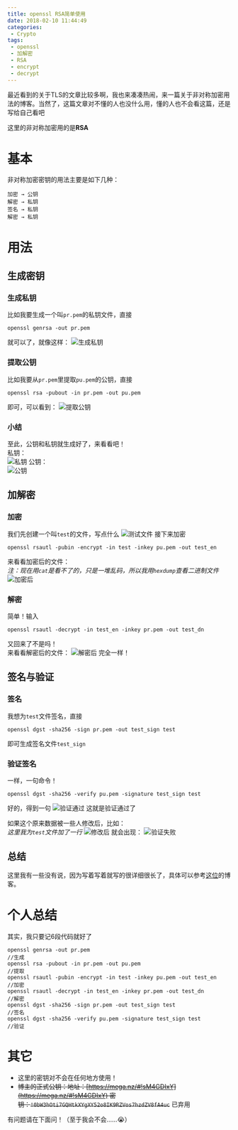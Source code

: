 ```yaml
---
title: openssl RSA简单使用
date: 2018-02-10 11:44:49
categories:
 - Crypto
tags:
 - openssl
 - 加解密
 - RSA
 - encrypt
 - decrypt
---
```


最近看到的关于TLS的文章比较多啊，我也来凑凑热闹，来一篇关于非对称加密用法的博客。当然了，这篇文章对不懂的人也没什么用，懂的人也不会看这篇，还是写给自己看吧
<!--more-->
这里的非对称加密用的是**RSA**
# 基本
非对称加密密钥的用法主要是如下几种：
```
加密 → 公钥
解密 → 私钥
签名 → 私钥
解密 → 私钥
```


# 用法
## 生成密钥
### 生成私钥
比如我要生成一个叫`pr.pem`的私钥文件，直接
```
openssl genrsa -out pr.pem
```
就可以了，就像这样：
![生成私钥](/img/openssl-RSA-1/f05d8842-7080-4b4c-bcc2-bbc07ceaefc5.png)

### 提取公钥
比如我要从`pr.pem`里提取`pu.pem`的公钥，直接
```
openssl rsa -pubout -in pr.pem -out pu.pem
```
即可，可以看到：
![提取公钥](/img/openssl-RSA-1/6ed6724b-1fac-415e-bd11-8403680fe04c.png)
### 小结
至此，公钥和私钥就生成好了，来看看吧！  
私钥：  
![私钥](/img/openssl-RSA-1/b567d11b-55c7-4e2e-9629-32a406427301.png)
公钥：  
![公钥](/img/openssl-RSA-1/4f6e2b69-034f-4bdd-a02a-52ef9310e0bd.png)

## 加解密
### 加密
我们先创建一个叫`test`的文件，写点什么
![测试文件](/img/openssl-RSA-1/35036b25-44cf-4565-a645-ff2719ce065e.png)
接下来加密
```
openssl rsautl -pubin -encrypt -in test -inkey pu.pem -out test_en
```
来看看加密后的文件：  
*注：现在用`cat`是看不了的，只是一堆乱码，所以我用`hexdump`查看二进制文件*
![加密后](/img/openssl-RSA-1/a0caf393-a88d-4c94-83d5-4493d6278fa9.png)

### 解密
简单！输入
```
openssl rsautl -decrypt -in test_en -inkey pr.pem -out test_dn
```
又回来了不是吗！  
来看看解密后的文件：
![解密后](/img/openssl-RSA-1/ed16ca35-cee3-44ff-a71d-fbcdfd57b0eb.png)
完全一样！

## 签名与验证
### 签名
我想为`test`文件签名，直接
```
openssl dgst -sha256 -sign pr.pem -out test_sign test
```
即可生成签名文件`test_sign`  


### 验证签名
一样，一句命令！
```
openssl dgst -sha256 -verify pu.pem -signature test_sign test
```
好的，得到一句
![验证通过](/img/openssl-RSA-1/e3b95074-4eee-4d75-907e-682898c8d55f.png)
这就是验证通过了  

如果这个原来数据被一些人修改后，比如：  
*这里我为`test`文件加了一行*
![修改后](/img/openssl-RSA-1/a9569407-189a-411c-9ebe-a9a19031e2c7.png)
就会出现：
![验证失败](/img/openssl-RSA-1/d0ce75e7-7750-4b53-b574-069953fbc965.png)

## 总结
这里我有一些没有说，因为写着写着就写的很详细很长了，具体可以参考[这位](https://www.cnblogs.com/gordon0918/p/5382541.html)的博客。

# 个人总结
其实，我只要记6段代码就好了
```
openssl genrsa -out pr.pem                                            //生成
openssl rsa -pubout -in pr.pem -out pu.pem                            //提取
openssl rsautl -pubin -encrypt -in test -inkey pu.pem -out test_en    //加密
openssl rsautl -decrypt -in test_en -inkey pr.pem -out test_dn        //解密
openssl dgst -sha256 -sign pr.pem -out test_sign test                 //签名
openssl dgst -sha256 -verify pu.pem -signature test_sign test         //验证
```

# 其它
- 这里的密钥对不会在任何地方使用！
- ~~博主的正式公钥：地址：[https://mega.nz/#!sM4GDIxY](https://mega.nz/#!sM4GDIxY)  密钥：`!0bW3hOti7GQHtkXYgXY52o8IK9RZVos7hzdZV8fA4uc`~~ 已弃用


有问题请在下面问！（至于我会不会……😭）

